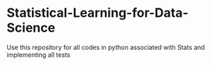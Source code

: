 # Statistical-Learning-for-Data-Science
Use this repository for all codes in python associated with Stats and implementing all tests
